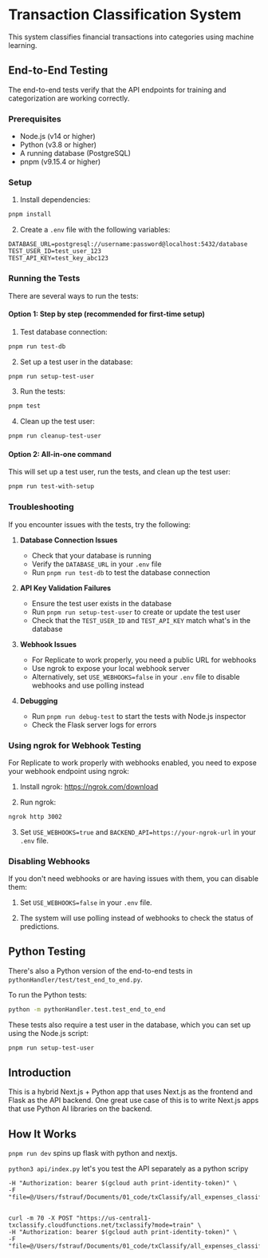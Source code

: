 # Transaction Classification System

This system classifies financial transactions into categories using machine learning.

## End-to-End Testing

The end-to-end tests verify that the API endpoints for training and categorization are working correctly.

### Prerequisites

- Node.js (v14 or higher)
- Python (v3.8 or higher)
- A running database (PostgreSQL)
- pnpm (v9.15.4 or higher)

### Setup

1. Install dependencies:

```bash
pnpm install
```

2. Create a `.env` file with the following variables:

```
DATABASE_URL=postgresql://username:password@localhost:5432/database
TEST_USER_ID=test_user_123
TEST_API_KEY=test_key_abc123
```

### Running the Tests

There are several ways to run the tests:

#### Option 1: Step by step (recommended for first-time setup)

1. Test database connection:

```bash
pnpm run test-db
```

2. Set up a test user in the database:

```bash
pnpm run setup-test-user
```

3. Run the tests:

```bash
pnpm test
```

4. Clean up the test user:

```bash
pnpm run cleanup-test-user
```

#### Option 2: All-in-one command

This will set up a test user, run the tests, and clean up the test user:

```bash
pnpm run test-with-setup
```

### Troubleshooting

If you encounter issues with the tests, try the following:

1. **Database Connection Issues**

   - Check that your database is running
   - Verify the `DATABASE_URL` in your `.env` file
   - Run `pnpm run test-db` to test the database connection

2. **API Key Validation Failures**

   - Ensure the test user exists in the database
   - Run `pnpm run setup-test-user` to create or update the test user
   - Check that the `TEST_USER_ID` and `TEST_API_KEY` match what's in the database

3. **Webhook Issues**

   - For Replicate to work properly, you need a public URL for webhooks
   - Use ngrok to expose your local webhook server
   - Alternatively, set `USE_WEBHOOKS=false` in your `.env` file to disable webhooks and use polling instead

4. **Debugging**
   - Run `pnpm run debug-test` to start the tests with Node.js inspector
   - Check the Flask server logs for errors

### Using ngrok for Webhook Testing

For Replicate to work properly with webhooks enabled, you need to expose your webhook endpoint using ngrok:

1. Install ngrok: https://ngrok.com/download

2. Run ngrok:

```bash
ngrok http 3002
```

3. Set `USE_WEBHOOKS=true` and `BACKEND_API=https://your-ngrok-url` in your `.env` file.

### Disabling Webhooks

If you don't need webhooks or are having issues with them, you can disable them:

1. Set `USE_WEBHOOKS=false` in your `.env` file.

2. The system will use polling instead of webhooks to check the status of predictions.

## Python Testing

There's also a Python version of the end-to-end tests in `pythonHandler/test/test_end_to_end.py`.

To run the Python tests:

```bash
python -m pythonHandler.test.test_end_to_end
```

These tests also require a test user in the database, which you can set up using the Node.js script:

```bash
pnpm run setup-test-user
```

## Introduction

This is a hybrid Next.js + Python app that uses Next.js as the frontend and Flask as the API backend. One great use case of this is to write Next.js apps that use Python AI libraries on the backend.

## How It Works

`pnpm run dev` spins up flask with python and nextjs.

`python3 api/index.py` let's you test the API separately as a python scripy

````curl -m 70 -X POST "http://localhost:8080/txclassify?mode=train" \
-H "Authorization: bearer $(gcloud auth print-identity-token)" \
-F "file=@/Users/fstrauf/Documents/01_code/txClassify/all_expenses_classified.csv"


curl -m 70 -X POST "https://us-central1-txclassify.cloudfunctions.net/txclassify?mode=train" \
-H "Authorization: bearer $(gcloud auth print-identity-token)" \
-F "file=@/Users/fstrauf/Documents/01_code/txClassify/all_expenses_classified.csv"```
````

